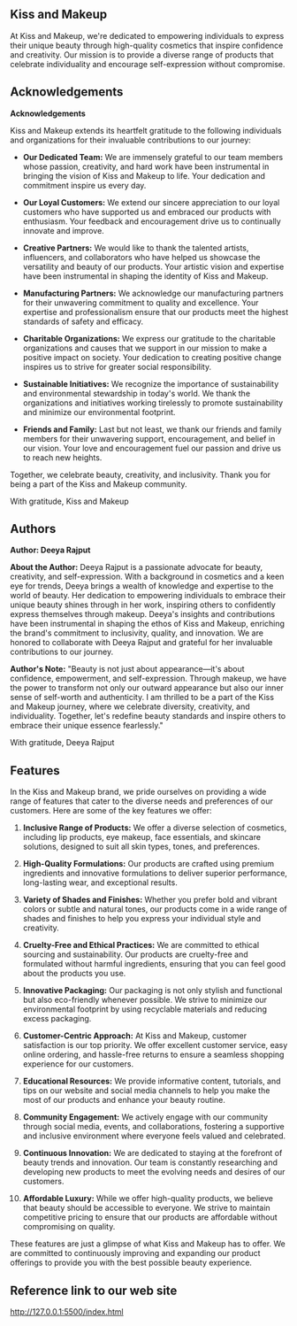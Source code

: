 
## Kiss and Makeup
At Kiss and Makeup, we're dedicated to empowering individuals to express their unique beauty through high-quality cosmetics that inspire confidence and creativity. Our mission is to provide a diverse range of products that celebrate individuality and encourage self-expression without compromise.


## Acknowledgements

**Acknowledgements**

Kiss and Makeup extends its heartfelt gratitude to the following individuals and organizations for their invaluable contributions to our journey:

- **Our Dedicated Team:** We are immensely grateful to our team members whose passion, creativity, and hard work have been instrumental in bringing the vision of Kiss and Makeup to life. Your dedication and commitment inspire us every day.

- **Our Loyal Customers:** We extend our sincere appreciation to our loyal customers who have supported us and embraced our products with enthusiasm. Your feedback and encouragement drive us to continually innovate and improve.

- **Creative Partners:** We would like to thank the talented artists, influencers, and collaborators who have helped us showcase the versatility and beauty of our products. Your artistic vision and expertise have been instrumental in shaping the identity of Kiss and Makeup.

- **Manufacturing Partners:** We acknowledge our manufacturing partners for their unwavering commitment to quality and excellence. Your expertise and professionalism ensure that our products meet the highest standards of safety and efficacy.

- **Charitable Organizations:** We express our gratitude to the charitable organizations and causes that we support in our mission to make a positive impact on society. Your dedication to creating positive change inspires us to strive for greater social responsibility.

- **Sustainable Initiatives:** We recognize the importance of sustainability and environmental stewardship in today's world. We thank the organizations and initiatives working tirelessly to promote sustainability and minimize our environmental footprint.

- **Friends and Family:** Last but not least, we thank our friends and family members for their unwavering support, encouragement, and belief in our vision. Your love and encouragement fuel our passion and drive us to reach new heights.

Together, we celebrate beauty, creativity, and inclusivity. Thank you for being a part of the Kiss and Makeup community.

With gratitude,
Kiss and Makeup

## Authors

**Author: Deeya Rajput**

**About the Author:**
Deeya Rajput is a passionate advocate for beauty, creativity, and self-expression. With a background in cosmetics and a keen eye for trends, Deeya brings a wealth of knowledge and expertise to the world of beauty. Her dedication to empowering individuals to embrace their unique beauty shines through in her work, inspiring others to confidently express themselves through makeup. Deeya's insights and contributions have been instrumental in shaping the ethos of Kiss and Makeup, enriching the brand's commitment to inclusivity, quality, and innovation. We are honored to collaborate with Deeya Rajput and grateful for her invaluable contributions to our journey.

**Author's Note:**
"Beauty is not just about appearance—it's about confidence, empowerment, and self-expression. Through makeup, we have the power to transform not only our outward appearance but also our inner sense of self-worth and authenticity. I am thrilled to be a part of the Kiss and Makeup journey, where we celebrate diversity, creativity, and individuality. Together, let's redefine beauty standards and inspire others to embrace their unique essence fearlessly."


With gratitude,
Deeya Rajput


## Features

In the Kiss and Makeup brand, we pride ourselves on providing a wide range of features that cater to the diverse needs and preferences of our customers. Here are some of the key features we offer:

1. **Inclusive Range of Products:** We offer a diverse selection of cosmetics, including lip products, eye makeup, face essentials, and skincare solutions, designed to suit all skin types, tones, and preferences.

2. **High-Quality Formulations:** Our products are crafted using premium ingredients and innovative formulations to deliver superior performance, long-lasting wear, and exceptional results.

3. **Variety of Shades and Finishes:** Whether you prefer bold and vibrant colors or subtle and natural tones, our products come in a wide range of shades and finishes to help you express your individual style and creativity.

4. **Cruelty-Free and Ethical Practices:** We are committed to ethical sourcing and sustainability. Our products are cruelty-free and formulated without harmful ingredients, ensuring that you can feel good about the products you use.

5. **Innovative Packaging:** Our packaging is not only stylish and functional but also eco-friendly whenever possible. We strive to minimize our environmental footprint by using recyclable materials and reducing excess packaging.

6. **Customer-Centric Approach:** At Kiss and Makeup, customer satisfaction is our top priority. We offer excellent customer service, easy online ordering, and hassle-free returns to ensure a seamless shopping experience for our customers.

7. **Educational Resources:** We provide informative content, tutorials, and tips on our website and social media channels to help you make the most of our products and enhance your beauty routine.

8. **Community Engagement:** We actively engage with our community through social media, events, and collaborations, fostering a supportive and inclusive environment where everyone feels valued and celebrated.

9. **Continuous Innovation:** We are dedicated to staying at the forefront of beauty trends and innovation. Our team is constantly researching and developing new products to meet the evolving needs and desires of our customers.

10. **Affordable Luxury:** While we offer high-quality products, we believe that beauty should be accessible to everyone. We strive to maintain competitive pricing to ensure that our products are affordable without compromising on quality.

These features are just a glimpse of what Kiss and Makeup has to offer. We are committed to continuously improving and expanding our product offerings to provide you with the best possible beauty experience.


## Reference link to our web site

http://127.0.0.1:5500/index.html

